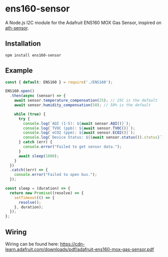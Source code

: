 # ens160-sensor

A Node.js I2C module for the Adafruit ENS160 MOX Gas Sensor, inspired on [ath-sensor](https://github.com/thomome/aht20-sensor).

## Installation
```
npm install ens160-sensor
```

## Example
```js
const { default: ENS160 } = require('./ENS160');

ENS160.open()
  .then(async (sensor) => {
    await sensor.temperature_compensation(25); // 25C is the default
    await sensor.humidity_compensation(50); // 50% is the default

    while (true) {
      try {
        console.log(`AQI (1-5): ${await sensor.AQI()}`);
        console.log(`TVOC (ppb): ${await sensor.TVOC()}`);
        console.log(`eCO2 (ppm): ${await sensor.ECO2()}`);
        console.log(`Device Status: ${(await sensor.status()).status}`);
      } catch (err) {
        console.error("Failed to get sensor data.");
      }
      await sleep(1000);
    }
  })
  .catch((err) => {
    console.error("Failed to open bus.");
  });

const sleep = (duration) => {
  return new Promise((resolve) => {
    setTimeout(() => {
      resolve();
    }, duration);
  });
};
```

## Wiring
Wiring can be found here: https://cdn-learn.adafruit.com/downloads/pdf/adafruit-ens160-mox-gas-sensor.pdf